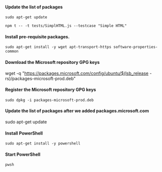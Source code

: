 #### Update the list of packages

``` sudo apt-get update ```

```
npm t -- -t tests/SimplHTML.js --testcase "Simple HTML"
```

#### Install pre-requisite packages.
 ```sudo apt-get install -y wget apt-transport-https software-properties-common```
 
#### Download the Microsoft repository GPG keys
wget -q "https://packages.microsoft.com/config/ubuntu/$(lsb_release -rs)/packages-microsoft-prod.deb"

#### Register the Microsoft repository GPG keys
```sudo dpkg -i packages-microsoft-prod.deb```

#### Update the list of packages after we added packages.microsoft.com
sudo apt-get update

#### Install PowerShell
```sudo apt-get install -y powershell```

#### Start PowerShell
```pwsh```
